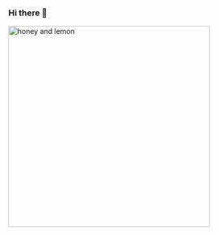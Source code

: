 ### Hi there 👋

<!--
**ShanFalk/ShanFalk** is a ✨ _special_ ✨ repository because its `README.md` (this file) appears on your GitHub profile.

Here are some ideas to get you started:

- 🔭 I’m currently working on ...
- 🌱 I’m currently learning ...
- 👯 I’m looking to collaborate on ...
- 🤔 I’m looking for help with ...
- 💬 Ask me about ...
- 📫 How to reach me: ...
- 😄 Pronouns: ...
- ⚡ Fun fact: ...
-->

<img width=400 src=https://user-images.githubusercontent.com/99137811/180051038-54f51c15-caa3-422a-bdda-b5dceae0392a.jpg alt='honey and lemon' />

